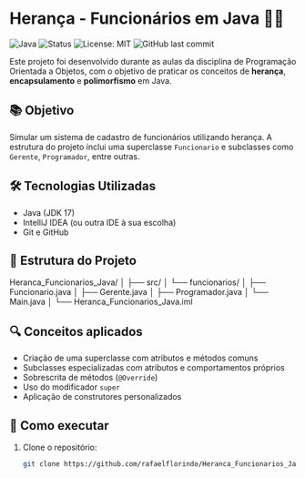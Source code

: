 # Herança - Funcionários em Java 🧑‍💻
![Java](https://img.shields.io/badge/Java-ED8B00?style=for-the-badge&logo=java&logoColor=white)
![Status](https://img.shields.io/badge/Status-Em%20Desenvolvimento-yellow?style=for-the-badge)
![License: MIT](https://img.shields.io/badge/License-MIT-blue.svg?style=for-the-badge)
![GitHub last commit](https://img.shields.io/github/last-commit/rafaelflorindo/Heranca_Funcionarios_Java?style=for-the-badge)

Este projeto foi desenvolvido durante as aulas da disciplina de Programação Orientada a Objetos, com o objetivo de praticar os conceitos de **herança**, **encapsulamento** e **polimorfismo** em Java.

## 📚 Objetivo

Simular um sistema de cadastro de funcionários utilizando herança. A estrutura do projeto inclui uma superclasse `Funcionario` e subclasses como `Gerente`, `Programador`, entre outras.

## 🛠️ Tecnologias Utilizadas

- Java (JDK 17)
- IntelliJ IDEA (ou outra IDE à sua escolha)
- Git e GitHub

## 🧱 Estrutura do Projeto

Heranca_Funcionarios_Java/ │ ├── src/ │ └── funcionarios/ │ ├── Funcionario.java │ ├── Gerente.java │ ├── Programador.java │ └── Main.java │ └── Heranca_Funcionarios_Java.iml



## 🔍 Conceitos aplicados

- Criação de uma superclasse com atributos e métodos comuns
- Subclasses especializadas com atributos e comportamentos próprios
- Sobrescrita de métodos (`@Override`)
- Uso do modificador `super`
- Aplicação de construtores personalizados

## 🚀 Como executar

1. Clone o repositório:
   ```bash
   git clone https://github.com/rafaelflorindo/Heranca_Funcionarios_Java.git
